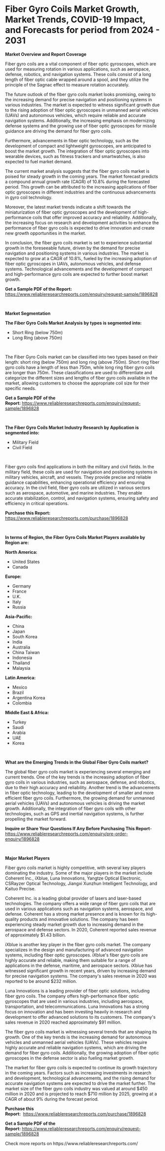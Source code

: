 <p><h1>Fiber Gyro Coils Market Growth, Market Trends, COVID-19 Impact, and Forecasts for period from 2024 - 2031</h1></p><p><strong>Market Overview and Report Coverage</strong></p>
<p><p>Fiber gyro coils are a vital component of fiber optic gyroscopes, which are used for measuring rotation in various applications, such as aerospace, defense, robotics, and navigation systems. These coils consist of a long length of fiber optic cable wrapped around a spool, and they utilize the principle of the Sagnac effect to measure rotation accurately.</p><p>The future outlook of the fiber gyro coils market looks promising, owing to the increasing demand for precise navigation and positioning systems in various industries. The market is expected to witness significant growth due to the rising adoption of fiber optic gyroscopes in unmanned aerial vehicles (UAVs) and autonomous vehicles, which require reliable and accurate navigation systems. Additionally, the increasing emphasis on modernizing defense systems and the growing use of fiber optic gyroscopes for missile guidance are driving the demand for fiber gyro coils.</p><p>Furthermore, advancements in fiber optic technology, such as the development of compact and lightweight gyroscopes, are anticipated to boost the market growth. The integration of fiber optic gyroscopes into wearable devices, such as fitness trackers and smartwatches, is also expected to fuel market demand.</p><p>The current market analysis suggests that the fiber gyro coils market is poised for steady growth in the coming years. The market forecast predicts a compound annual growth rate (CAGR) of 10.8% during the forecasted period. This growth can be attributed to the increasing applications of fiber optic gyroscopes in different industries and the continuous advancements in gyro coil technology.</p><p>Moreover, the latest market trends indicate a shift towards the miniaturization of fiber optic gyroscopes and the development of high-performance coils that offer improved accuracy and reliability. Additionally, the increasing focus on research and development activities to enhance the performance of fiber gyro coils is expected to drive innovation and create new growth opportunities in the market.</p><p>In conclusion, the fiber gyro coils market is set to experience substantial growth in the foreseeable future, driven by the demand for precise navigation and positioning systems in various industries. The market is expected to grow at a CAGR of 10.8%, fueled by the increasing adoption of fiber optic gyroscopes in UAVs, autonomous vehicles, and defense systems. Technological advancements and the development of compact and high-performance gyro coils are expected to further boost market growth.</p></p>
<p><strong>Get a Sample PDF of the Report:</strong> <a href="https://www.reliableresearchreports.com/enquiry/request-sample/1896828">https://www.reliableresearchreports.com/enquiry/request-sample/1896828</a></p>
<p>&nbsp;</p>
<p><strong>Market Segmentation</strong></p>
<p><strong>The Fiber Gyro Coils Market Analysis by types is segmented into:</strong></p>
<p><ul><li>Short Ring (below 750m)</li><li>Long Ring (above 750m)</li></ul></p>
<p>&nbsp;</p>
<p><p>The Fiber Gyro Coils market can be classified into two types based on their length: short ring (below 750m) and long ring (above 750m). Short ring fiber gyro coils have a length of less than 750m, while long ring fiber gyro coils are longer than 750m. These classifications are used to differentiate and categorize the different sizes and lengths of fiber gyro coils available in the market, allowing customers to choose the appropriate coil size for their specific needs.</p></p>
<p><strong>Get a Sample PDF of the Report:</strong>&nbsp;<a href="https://www.reliableresearchreports.com/enquiry/request-sample/1896828">https://www.reliableresearchreports.com/enquiry/request-sample/1896828</a></p>
<p>&nbsp;</p>
<p><strong>The Fiber Gyro Coils Market Industry Research by Application is segmented into:</strong></p>
<p><ul><li>Military Field</li><li>Civil Field</li></ul></p>
<p>&nbsp;</p>
<p><p>Fiber gyro coils find applications in both the military and civil fields. In the military field, these coils are used for navigation and positioning systems in military vehicles, aircraft, and vessels. They provide precise and reliable guidance capabilities, enhancing operational efficiency and ensuring accuracy. In the civil field, fiber gyro coils are utilized in various sectors such as aerospace, automotive, and marine industries. They enable accurate stabilization, control, and navigation systems, ensuring safety and efficiency in critical operations.</p></p>
<p><strong>Purchase this Report:</strong>&nbsp; <a href="https://www.reliableresearchreports.com/purchase/1896828">https://www.reliableresearchreports.com/purchase/1896828</a></p>
<p>&nbsp;</p>
<p><strong>In terms of Region, the Fiber Gyro Coils Market Players available by Region are:</strong></p>
<p>
    <p> <strong> North America: </strong>
        <ul>
            <li>United States</li>
            <li>Canada</li>
        </ul>
        </p> 
    <p> <strong> Europe: </strong>
        <ul>
            <li>Germany</li>
            <li>France</li>
            <li>U.K.</li>
            <li>Italy</li>
            <li>Russia</li>
        </ul>
        </p> 
    <p> <strong> Asia-Pacific: </strong>
        <ul>
            <li>China</li>
            <li>Japan</li>
            <li>South Korea</li>
            <li>India</li>
            <li>Australia</li>
            <li>China Taiwan</li>
            <li>Indonesia</li>
            <li>Thailand</li>
            <li>Malaysia</li>
        </ul>
        </p> 
    <p> <strong> Latin America: </strong>
        <ul>
            <li>Mexico</li>
            <li>Brazil</li>
            <li>Argentina Korea</li>
            <li>Colombia</li>
        </ul>
        </p> 
    <p> <strong> Middle East & Africa: </strong>
        <ul>
            <li>Turkey</li>
            <li>Saudi</li>
            <li>Arabia</li>
            <li>UAE</li>
            <li>Korea</li>
        </ul>
    </p>
    </p>
<p>&nbsp;</p>
<p><strong>What are the Emerging Trends in the Global Fiber Gyro Coils market?</strong></p>
<p><p>The global fiber gyro coils market is experiencing several emerging and current trends. One of the key trends is the increasing adoption of fiber gyro coils in various industries, such as aerospace, defense, and robotics, due to their high accuracy and reliability. Another trend is the advancements in fiber optic technology, leading to the development of smaller and more efficient fiber gyro coils. Furthermore, the growing demand for unmanned aerial vehicles (UAVs) and autonomous vehicles is driving the market growth. Additionally, the integration of fiber gyro coils with other technologies, such as GPS and inertial navigation systems, is further propelling the market forward.</p></p>
<p><strong>Inquire or Share Your Questions If Any Before Purchasing This Report</strong>- <a href="https://www.reliableresearchreports.com/enquiry/pre-order-enquiry/1896828">https://www.reliableresearchreports.com/enquiry/pre-order-enquiry/1896828</a></p>
<p>&nbsp;</p>
<p><strong>Major Market Players</strong></p>
<p><p>Fiber gyro coils market is highly competitive, with several key players dominating the industry. Some of the major players in the market include Coherent Inc., iXblue, Luna Innovations, Yangtze Optical Electronic, CSRayzer Optical Technology, Jiangxi Xunzhun Intelligent Technology, and Kaituo Precise.</p><p>Coherent Inc. is a leading global provider of lasers and laser-based technologies. The company offers a wide range of fiber gyro coils that are used in various applications such as navigation systems, aerospace, and defense. Coherent has a strong market presence and is known for its high-quality products and innovative solutions. The company has been experiencing steady market growth due to increasing demand in the aerospace and defense sectors. In 2020, Coherent reported sales revenue of approximately $1.43 billion.</p><p>iXblue is another key player in the fiber gyro coils market. The company specializes in the design and manufacturing of advanced navigation systems, including fiber optic gyroscopes. iXblue's fiber gyro coils are highly accurate and reliable, making them suitable for a range of applications in the defense, maritime, and aerospace sectors. iXblue has witnessed significant growth in recent years, driven by increasing demand for precise navigation systems. The company's sales revenue in 2020 was reported to be around $232 million.</p><p>Luna Innovations is a leading provider of fiber optic solutions, including fiber gyro coils. The company offers high-performance fiber optic gyroscopes that are used in various industries, including aerospace, transportation, and telecommunications. Luna Innovations has a strong focus on innovation and has been investing heavily in research and development to offer advanced solutions to its customers. The company's sales revenue in 2020 reached approximately $91 million.</p><p>The fiber gyro coils market is witnessing several trends that are shaping its growth. One of the key trends is the increasing demand for autonomous vehicles and unmanned aerial vehicles (UAVs). These vehicles require highly accurate and reliable navigation systems, which are driving the demand for fiber gyro coils. Additionally, the growing adoption of fiber optic gyroscopes in the defense sector is also fueling market growth.</p><p>The market for fiber gyro coils is expected to continue its growth trajectory in the coming years. Factors such as increasing investments in research and development, technological advancements, and the rising demand for accurate navigation systems are expected to drive the market further. The market size of the fiber gyro coils industry was valued at around $450 million in 2020 and is projected to reach $710 million by 2025, growing at a CAGR of about 9% during the forecast period.</p></p>
<p><strong>Purchase this Report:</strong>&nbsp;&nbsp;<a href="https://www.reliableresearchreports.com/purchase/1896828">https://www.reliableresearchreports.com/purchase/1896828</a></p>
<p></p>
<p><strong>Get a Sample PDF of the Report:</strong>&nbsp;<a href="https://www.reliableresearchreports.com/enquiry/request-sample/1896828">https://www.reliableresearchreports.com/enquiry/request-sample/1896828</a></p>
<p>Check more reports on https://www.reliableresearchreports.com/</p>